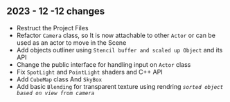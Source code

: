 ## 2023 - 12 -12 changes

 - Restruct the Project Files
 - Refactor `Camera` class, so It is now attachable to other `Actor` or can be used as an actor to move in the Scene
 - Add objects outliner using `Stencil buffer and scaled up Object` and its API
 - Change the public interface for handling input on `Actor` class
 - Fix `SpotLight` and `PointLight` shaders and C++ API
 - Add `CubeMap` class And `SkyBox`
 - Add basic `Blending` for transparent texture using rendring *`sorted object based on view from camera`*
